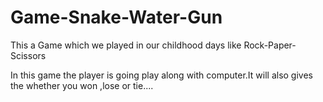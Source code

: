 # Game-Snake-Water-Gun
This a Game which we played in our childhood days like Rock-Paper-Scissors

In this game the player is going play along with computer.It will also gives the whether you won ,lose or tie....
